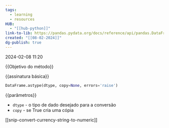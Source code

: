 ```yaml
---
tags:
  - learning
  - resources
HUB:
  - "[[hub-python]]"
link-to-lib: https://pandas.pydata.org/docs/reference/api/pandas.DataFrame.astype.html
created: "[[08-02-2024]]"
dg-publish: true
---
```

2024-02-08 11:20

{{Objetivo do método}}

{{assinatura básica}}

```python
DataFrame.astype(dtype, copy=None, errors='raise')
```

{{parâmetros}}

- `dtype` - o tipo de dado desejado para a conversão
- `copy` - se True cria uma cópia

[[snip-convert-currency-string-to-numeric]]